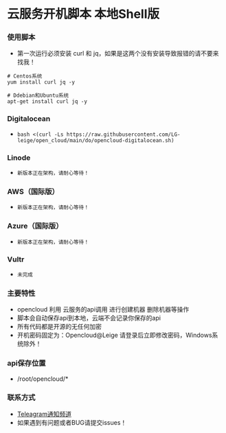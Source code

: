 # 云服务开机脚本 本地Shell版

### 使用脚本

- 第一次运行必须安装 curl 和 jq，如果是这两个没有安装导致报错的请不要来找我！
```
# Centos系统
yum install curl jq -y
 
# Ddebian和Ubuntu系统
apt-get install curl jq -y
```

### Digitalocean 
 - ```bash <(curl -Ls https://raw.githubusercontent.com/LG-leige/open_cloud/main/do/opencloud-digitalocean.sh)```

### Linode
 - ```新版本正在架构，请耐心等待！```

### AWS（国际版）
 - ```新版本正在架构，请耐心等待！```

### Azure（国际版）
 - ```新版本正在架构，请耐心等待！```

### Vultr
 - ```未完成```

### 主要特性
- opencloud 利用 云服务的api调用 进行创建机器 删除机器等操作
- 脚本会自动保存api到本地，云端不会记录你保存的api
- 所有代码都是开源的无任何加密
- 开机密码固定为：Opencloud@Leige 请登录后立即修改密码，Windows系统除外！

### api保存位置
- /root/opencloud/*

### 联系方式
- [Teleagram通知频道](https://t.me/openccloud "@openccloud")
- 如果遇到有问题或者BUG请提交issues！

